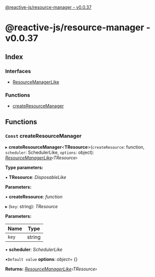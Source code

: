 [@reactive-js/resource-manager - v0.0.37](README.md)

# @reactive-js/resource-manager - v0.0.37

## Index

### Interfaces

* [ResourceManagerLike](interfaces/resourcemanagerlike.md)

### Functions

* [createResourceManager](README.md#const-createresourcemanager)

## Functions

### `Const` createResourceManager

▸ **createResourceManager**<**TResource**>(`createResource`: function, `scheduler`: SchedulerLike, `options`: object): *[ResourceManagerLike](interfaces/resourcemanagerlike.md)‹TResource›*

**Type parameters:**

▪ **TResource**: *DisposableLike*

**Parameters:**

▪ **createResource**: *function*

▸ (`key`: string): *TResource*

**Parameters:**

Name | Type |
------ | ------ |
`key` | string |

▪ **scheduler**: *SchedulerLike*

▪`Default value`  **options**: *object*=  {}

**Returns:** *[ResourceManagerLike](interfaces/resourcemanagerlike.md)‹TResource›*
